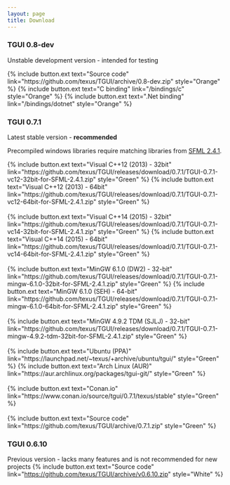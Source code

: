 ```yaml
---
layout: page
title: Download
---
```


### TGUI 0.8-dev
Unstable development version - intended for testing
<p>
  {% include button.ext text="Source code" link="https://github.com/texus/TGUI/archive/0.8-dev.zip" style="Orange" %}
  {% include button.ext text="C binding" link="/bindings/c" style="Orange" %}
  {% include button.ext text=".Net binding" link="/bindings/dotnet" style="Orange" %}
</p>

### TGUI 0.7.1
Latest stable version - <b>recommended</b>

Precompiled windows libraries require matching libraries from <a href="http://www.sfml-dev.org/download/sfml/2.4.1/">SFML 2.4.1</a>.
<p>
  {% include button.ext text="Visual C++12 (2013) - 32bit" link="https://github.com/texus/TGUI/releases/download/0.7.1/TGUI-0.7.1-vc12-32bit-for-SFML-2.4.1.zip" style="Green" %}
  {% include button.ext text="Visual C++12 (2013) - 64bit" link="https://github.com/texus/TGUI/releases/download/0.7.1/TGUI-0.7.1-vc12-64bit-for-SFML-2.4.1.zip" style="Green" %}<br><br>
  {% include button.ext text="Visual C++14 (2015) - 32bit" link="https://github.com/texus/TGUI/releases/download/0.7.1/TGUI-0.7.1-vc14-32bit-for-SFML-2.4.1.zip" style="Green" %}
  {% include button.ext text="Visual C++14 (2015) - 64bit" link="https://github.com/texus/TGUI/releases/download/0.7.1/TGUI-0.7.1-vc14-64bit-for-SFML-2.4.1.zip" style="Green" %}<br><br>
  {% include button.ext text="MinGW 6.1.0 (DW2) - 32-bit" link="https://github.com/texus/TGUI/releases/download/0.7.1/TGUI-0.7.1-mingw-6.1.0-32bit-for-SFML-2.4.1.zip" style="Green" %}
  {% include button.ext text="MinGW 6.1.0 (SEH) - 64-bit" link="https://github.com/texus/TGUI/releases/download/0.7.1/TGUI-0.7.1-mingw-6.1.0-64bit-for-SFML-2.4.1.zip" style="Green" %}<br><br>
  {% include button.ext text="MinGW 4.9.2 TDM (SJLJ) - 32-bit" link="https://github.com/texus/TGUI/releases/download/0.7.1/TGUI-0.7.1-mingw-4.9.2-tdm-32bit-for-SFML-2.4.1.zip" style="Green" %}<br><br>
  {% include button.ext text="Ubuntu (PPA)" link="https://launchpad.net/~texus/+archive/ubuntu/tgui/" style="Green" %}
  {% include button.ext text="Arch Linux (AUR)" link="https://aur.archlinux.org/packages/tgui-git/" style="Green" %}<br><br>
  {% include button.ext text="Conan.io" link="https://www.conan.io/source/tgui/0.7.1/texus/stable" style="Green" %}<br><br>
  {% include button.ext text="Source code" link="https://github.com/texus/TGUI/archive/0.7.1.zip" style="Green" %}
</p>

### TGUI 0.6.10
Previous version - lacks many features and is not recommended for new projects
{% include button.ext text="Source code" link="https://github.com/texus/TGUI/archive/v0.6.10.zip" style="White" %}
